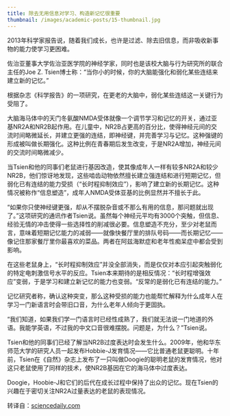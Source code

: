 ```yaml
---
title: 除去无用信息对学习、构造新记忆很重要
thumbnail: /images/academic-posts/15-thumbnail.jpg
---
```


2013年科学家报告说，随着我们成长，也许是过滤、除去旧信息，而非吸收新事物的能力使学习更困难。

<!--more-->

佐治亚董事大学佐治亚医学院的神经学家，同时也是该校大脑与行为研究所的联合主任的Joe Z. Tsien博士称：“当你小的时候，你的大脑能强化和弱化某些连结来建立新的记忆。”

根据杂志《科学报告》的一项研究，在更老的大脑中，弱化某些连结这一关键行为受阻了。

大脑海马体中的天门冬氨酸NMDA受体就像一个调节学习和记忆的开关，通过亚基NR2A和NR2B起作用。在儿童中，NR2B占更高的百分比，使得神经元间的交流时间略微延长，并建立更强的连结，即神经键，并完善学习与记忆。这种强键的形成被叫做长期强化。这种比例在青春期后发生改变，于是NR2A增加，神经元间的交流时间略微减少。

当Tsien和他的同事们老鼠进行基因改造，使其像成年人一样有较多NR2A和较少NR2B，他们惊讶地发现，这些啮齿动物依然擅长建立强连结和进行短期记忆，但弱化已有连结的能力受损（“长时程抑制效应”），影响了建立新的长期记忆。这种情况被称作“信息塑造”，成年人NMDA受体亚基的比例显然并不擅长于此。

“如果你只使神经键更强，却从不摆脱杂音或不那么有用的信息，那问题就出现了。”这项研究的通讯作者Tsien说。虽然每个神经元平均有3000个突触，但信息、经验无情的冲击使得一些选择性的削减很必要。信息塑造不充分，至少对老鼠而言，意味着短期记忆能力的减弱——就像快餐厅里的排队号码——而长期记忆——像记住那家餐厅里你最喜欢的菜品。两者在阿兹海默症和老年性痴呆症中都会受到影响。

在这些老鼠身上，“长时程抑制效应”并没全部消失，而是仅仅对本应引起突触弱化的特定电刺激信号水平的反应。Tsien本来期待的是相反情况：“长时程增强效应”变弱，于是学习和建立新记忆的能力也变弱。“反常的是弱化已有连结的能力。”

记忆研究者称，确认这种突变，那么这种受损的能力也能帮忙解释为什么成年人在学习一门新语言时会带旧口音，为什么老年人倾向于更固执。

“我们知道，如果我们学一门语言时已经性成熟了，我们就无法说一门地道的外语。我能学英语，不过我的中文口音很难摆脱。问题是，为什么？”Tsien说。

Tsien和他的同事们已经了解当NR2B过度表达时会发生什么。2009年，他和华东师范大学的研究人员一起发布Hobbie-J发育情况——它比普通老鼠更聪明。十年前，Tsien在《自然》杂志上发布了一只叫做Doogie的聪明老鼠的发育情况，他对这只老鼠使用了同样的技术，使NR2B基因在它的海马体中过度表达。

Doogie，Hoobie-J和它们的后代在成长过程中保持了出众的记忆。现在Tsien的兴趣在于密切关注NR2A过量表达的老鼠的表现情况。

转译自：[sciencedaily.com](http://www.sciencedaily.com/releases/2013/01/130109124227.htm)

